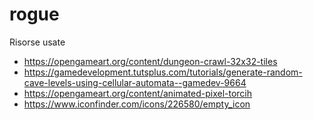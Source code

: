# rogue

Risorse usate

* https://opengameart.org/content/dungeon-crawl-32x32-tiles
* https://gamedevelopment.tutsplus.com/tutorials/generate-random-cave-levels-using-cellular-automata--gamedev-9664
* https://opengameart.org/content/animated-pixel-torcih
* https://www.iconfinder.com/icons/226580/empty_icon
